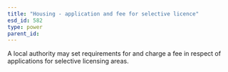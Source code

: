 ```yaml
---
title: "Housing - application and fee for selective licence"
esd_id: 582
type: power
parent_id:  
---
```


A local authority may set requirements for and charge a fee in respect of applications for selective licensing areas. 

